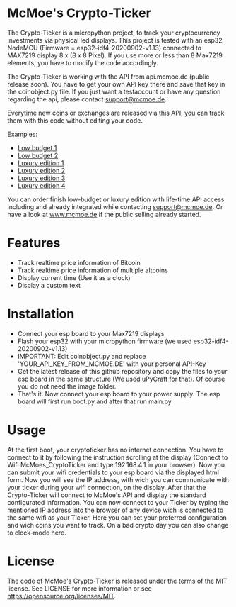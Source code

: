 # McMoe's Crypto-Ticker

The Crypto-Ticker is a micropython project, to track your cryptocurrency investments via physical led displays.
This project is tested with an esp32 NodeMCU (Firmware = esp32-idf4-20200902-v1.13) connected to MAX7219 display 8 x (8 x 8 Pixel). If you use more or less than 8 Max7219 elements, you have to modify the code accordingly.

The Crypto-Ticker is working with the API from api.mcmoe.de (public release soon). You have to get your own API key there and save that key in the coinobject.py file. If you just want a testaccount or have any question regarding the api, please contact support@mcmoe.de.

Everytime new coins or exchanges are released via this API, you can track them with this code without editing your code.

Examples:
- [Low budget 1](https://github.com/McMoes/Crypto-Ticker/tree/main/img/20210302_230349.jpg)
- [Low budget 2](https://github.com/McMoes/Crypto-Ticker/tree/main/img/20210302_230624.jpg)
- [Luxury edition 1](https://github.com/McMoes/Crypto-Ticker/tree/main/img/20210224_203135.jpg)
- [Luxury edition 2](https://github.com/McMoes/Crypto-Ticker/tree/main/img/20210224_202800.jpg)
- [Luxury edition 3](https://github.com/McMoes/Crypto-Ticker/tree/main/img/20210329_235837.jpg)
- [Luxury edition 4](https://github.com/McMoes/Crypto-Ticker/tree/main/img/20210330_000034.jpg)

You can order finish low-budget or luxury edition with life-time API access including and already integrated while contacting support@mcmoe.de. Or have a look at www.mcmoe.de if the public selling already started.

# Features

- Track realtime price information of Bitcoin
- Track realtime price information of multiple altcoins
- Display current time (Use it as a clock)
- Display a custom text


# Installation

- Connect your esp board to your Max7219 displays
- Flash your esp32 with your micropython firmware (we used esp32-idf4-20200902-v1.13)
- IMPORTANT: Edit coinobject.py and replace 'YOUR_API_KEY_FROM_MCMOE.DE' with your personal API-Key 
- Get the latest release of this github repository and copy the files to your esp board in the same structure (We used uPyCraft for that). Of course you do not need the image folder.
- That's it. Now connect your esp board to your power supply. The esp board will first run boot.py and after that run main.py.


# Usage

At the first boot, your cryptoticker has no internet connection. You have to connect to it by following the instruction scrolling at the display (Connect to Wifi McMoes_CryptoTicker and type 192.168.4.1 in your browser). Now you can submit your wifi credentials to your esp board via the displayed html form. Now you will see the IP address, with wich you can communicate with your ticker during your wifi connection, on the display. After that the Crypto-Ticker will connect to McMoe's API and display the standard configurated information. You can now connect to your Ticker by typing the mentioned IP address into the browser of any device wich is connected to the same wifi as your Ticker. Here you can set your preferred configuration and wich coins you want to track. On a bad crypto day you can also change to clock-mode here.


# License

The code of McMoe's Crypto-Ticker is released under the terms of the MIT license. See LICENSE for more information or see https://opensource.org/licenses/MIT.
